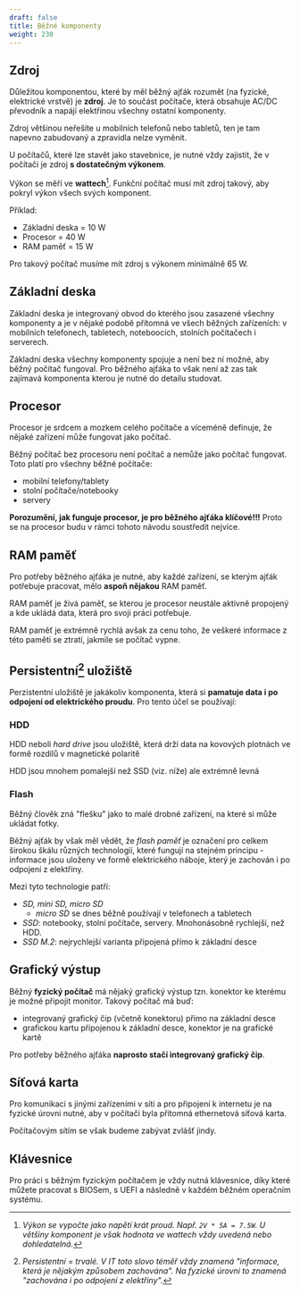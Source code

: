 ```yaml
---
draft: false
title: Běžné komponenty
weight: 230
---
```


## Zdroj

Důležitou komponentou, které by měl běžný ajťák rozumět (na fyzické, elektrické vrstvě) je **zdroj**. Je to součást počítače, která obsahuje AC/DC převodník a napájí elektřinou všechny ostatní komponenty.

Zdroj většinou neřešíte u mobilních telefonů nebo tabletů, ten je tam napevno zabudovaný a zpravidla nelze vyměnit.

U počítačů, které lze stavět jako stavebnice, je nutné vždy zajistit, že v počítači je zdroj **s dostatečným výkonem**.

Výkon se měří ve **wattech**[^1]. Funkční počítač musí mít zdroj takový, aby pokryl výkon všech svých komponent.

Příklad:
- Základní deska = 10 W
- Procesor = 40 W
- RAM paměť = 15 W

Pro takový počítač musíme mít zdroj s výkonem minimálně 65 W.

## Základní deska

Základní deska je integrovaný obvod do kterého jsou zasazené všechny komponenty a je v nějaké podobě přítomná ve všech běžných zařízeních: v mobilních telefonech, tabletech, noteboocích, stolních počítačech i serverech.

Základní deska všechny komponenty spojuje a není bez ní možné, aby běžný počítač fungoval. Pro běžného ajťáka to však není až zas tak zajímavá komponenta kterou je nutné do detailu studovat.

## Procesor

Procesor je srdcem a mozkem celého počítače a víceméně definuje, že nějaké zařízení může fungovat jako počítač. 

Běžný počítač bez procesoru není počítač a nemůže jako počítač fungovat. Toto platí pro všechny běžné počítače:

- mobilní telefony/tablety
- stolní počítače/notebooky
- servery

**Porozumění, jak funguje procesor, je pro běžného ajťáka klíčové!!!** Proto se na procesor budu v rámci tohoto návodu soustředit nejvíce.

## RAM paměť

Pro potřeby běžného ajťáka je nutné, aby každé zařízení, se kterým ajťák potřebuje pracovat, mělo **aspoň nějakou** RAM paměť.

RAM paměť je živá paměť, se kterou je procesor neustále aktivně propojený a kde ukládá data, která pro svoji práci potřebuje.

RAM paměť je extrémně rychlá avšak za cenu toho, že veškeré informace z této paměti se ztratí, jakmile se počítač vypne.

## Persistentní[^2] uložiště

Perzistentní uložiště je jakákoliv komponenta, která si **pamatuje data i po odpojení od elektrického proudu**. Pro tento účel se používají:

### HDD

HDD neboli *hard drive* jsou uložiště, která drží data na kovových plotnách ve formě rozdílů v magnetické polaritě

HDD jsou mnohem pomalejší než SSD (viz. níže) ale extrémně levná

### Flash

Běžný člověk zná "flešku" jako to malé drobné zařízení, na které si může ukládat fotky. 

Běžný ajťák by však měl vědět, že *flash paměť* je označení pro celkem širokou škálu různých technologií, které fungují na stejném principu - informace jsou uloženy ve formě elektrického náboje, který je zachován i po odpojení z elektřiny.

Mezi tyto technologie patří:

- *SD, mini SD, micro SD*
  - *micro SD* se dnes běžně používají v telefonech a tabletech
- *SSD*: notebooky, stolní počítače, servery. Mnohonásobně rychlejší, než HDD.
- *SSD M.2*: nejrychlejší varianta připojená přímo k základní desce

## Grafický výstup

Běžný **fyzický počítač** má nějaký grafický výstup tzn. konektor ke kterému je možné připojit monitor. Takový počítač má buď:

- integrovaný grafický čip (včetně konektoru) přímo na základní desce
- grafickou kartu připojenou k základní desce, konektor je na grafické kartě

Pro potřeby běžného ajťáka **naprosto stačí integrovaný grafický čip**.

## Síťová karta

Pro komunikaci s jinými zařízeními v síti a pro připojení k internetu je na fyzické úrovni nutné, aby v počítači byla přítomná ethernetová síťová karta.

Počítačovým sítím se však budeme zabývat zvlášť jindy.

## Klávesnice

Pro práci s běžným fyzickým počítačem je vždy nutná klávesnice, díky které můžete pracovat s BIOSem, s UEFI a následně v každém běžném operačním systému.

[^1]: *Výkon se vypočte jako napětí krát proud. Např. `2V * 5A = 7.5W`. U většiny komponent je však hodnota ve wattech vždy uvedená nebo dohledatelná.* 
[^2]: *Persistentní = trvalé. V IT toto slovo téměř vždy znamená "informace, která je nějakým způsobem zachována". Na fyzické úrovni to znamená "zachována i po odpojení z elektřiny".*